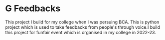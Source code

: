 # G Feedbacks
 
This project I build for my college when I was persuing BCA. This is python project which is used to take feedbacks from people's through voice.I build this project for funfair event which is organised in my college in 2022-23.